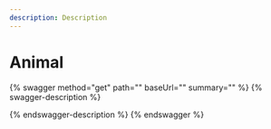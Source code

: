 ```yaml
---
description: Description
---
```


# Animal

{% swagger method="get" path="" baseUrl="" summary="" %}
{% swagger-description %}

{% endswagger-description %}
{% endswagger %}
